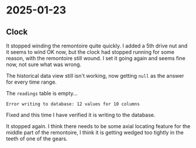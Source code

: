 # 2025-01-23

## Clock

It stopped winding the remontoire quite quickly. I added a 5th drive nut and it seems to
wind OK now, but the clock had stopped running for some reason, with the remontoire
still wound. I set it going again and seems fine now, not sure what was wrong.

The historical data view still isn't working, now getting `null` as the answer for 
every time range.

The `readings` table is empty...

    Error writing to database: 12 values for 10 columns

Fixed and this time I have verified it is writing to the database.

It stopped again. I think there needs to be some axial locating feature for
the middle part of the remontoire, I think it is getting wedged too tightly
in the teeth of one of the gears.
